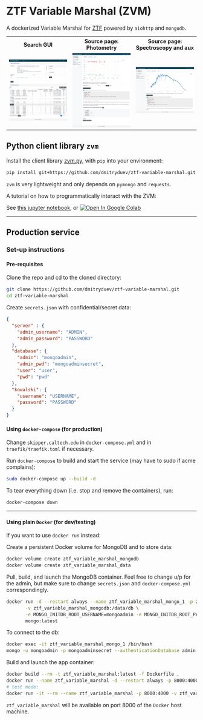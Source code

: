 # ZTF Variable Marshal (ZVM)

A dockerized Variable Marshal for [ZTF](https://ztf.caltech.edu) powered by `aiohttp` and `mongodb`.

<table border="0">
<tr>
<th style="width:33%">Search GUI</th>
<th style="width:33%">Source page: Photometry</th>
<th style="width:33%">Source page: Spectroscopy and aux</th>
</tr>
<tr>
<td style="width:33%"><img src="ztf-variable-marshal/doc/zvm1.png"></td>
<td style="width:33%"><img src="ztf-variable-marshal/doc/zvm2.png"></td>
<td style="width:33%"><img src="ztf-variable-marshal/doc/zvm3.png"></td>
</tr>
</table>

## Python client library `zvm`

Install the client library [zvm.py](https://github.com/dmitryduev/ztf-variable-marshal/blob/master/zvm.py), 
with `pip` into your environment:

```bash
pip install git+https://github.com/dmitryduev/ztf-variable-marshal.git
```

`zvm` is very lightweight and only depends on `pymongo` and `requests`.

A tutorial on how to programmatically interact with the ZVM:

See [this jupyter notebook](https://github.com/dmitryduev/ztf-variable-marshal/blob/master/nb/api.ipynb), or 
[![Open In Google Colab](https://colab.research.google.com/assets/colab-badge.svg)](https://colab.research.google.com/github/dmitryduev/ztf-variable-marshal/blob/master/nb/api.ipynb)

---

## Production service  

### Set-up instructions

#### Pre-requisites

Clone the repo and cd to the cloned directory:
```bash
git clone https://github.com/dmitryduev/ztf-variable-marshal.git
cd ztf-variable-marshal
```

Create `secrets.json` with confidential/secret data:
```json
{
  "server" : {
    "admin_username": "ADMIN",
    "admin_password": "PASSWORD"
  },
  "database": {
    "admin": "mongoadmin",
    "admin_pwd": "mongoadminsecret",
    "user": "user",
    "pwd": "pwd"
  },
  "kowalski": {
    "username": "USERNAME",
    "password": "PASSWORD"
  }
}
```

#### Using `docker-compose` (for production)

Change `skipper.caltech.edu` in `docker-compose.yml` and in `traefik/traefik.toml` if necessary. 

Run `docker-compose` to build and start the service (may have to sudo if acme complains):
```bash
sudo docker-compose up --build -d
```

To tear everything down (i.e. stop and remove the containers), run:
```bash
docker-compose down
```

---

#### Using plain `Docker` (for dev/testing)

If you want to use `docker run` instead:

Create a persistent Docker volume for MongoDB and to store data:
```bash
docker volume create ztf_variable_marshal_mongodb
docker volume create ztf_variable_marshal_data
```

Pull, build, and launch the MongoDB container. Feel free to change u/p for the admin, 
but make sure to change `secrets.json` and `docker-compose.yml` correspondingly.
```bash
docker run -d --restart always --name ztf_variable_marshal_mongo_1 -p 27025:27017 \
       -v ztf_variable_marshal_mongodb:/data/db \
       -e MONGO_INITDB_ROOT_USERNAME=mongoadmin -e MONGO_INITDB_ROOT_PASSWORD=mongoadminsecret \
       mongo:latest
```

To connect to the db:
```bash
docker exec -it ztf_variable_marshal_mongo_1 /bin/bash
mongo -u mongoadmin -p mongoadminsecret --authenticationDatabase admin
```

Build and launch the app container:
```bash
docker build --rm -t ztf_variable_marshal:latest -f Dockerfile .
docker run --name ztf_variable_marshal -d --restart always -p 8000:4000 -v ztf_variable_marshal_data:/data --link ztf_variable_marshal_mongo_1:mongo ztf_variable_marshal:latest
# test mode:
docker run -it --rm --name ztf_variable_marshal -p 8000:4000 -v ztf_variable_marshal_data:/data --link ztf_variable_marshal_mongo_1:mongo ztf_variable_marshal:latest

```

`ztf_variable_marshal` will be available on port 8000 of the `Docker` host machine. 
